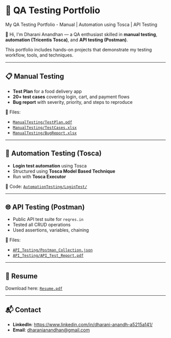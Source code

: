# 🧪 QA Testing Portfolio
My QA Testing Portfolio - Manual | Automation using Tosca | API Testing

👋 Hi, I'm Dharani Anandhan — a QA enthusiast skilled in **manual testing**, **automation (Tricentis Tosca)**, and **API testing (Postman)**.

This portfolio includes hands-on projects that demonstrate my testing workflow, tools, and techniques.

---

## 📋 Manual Testing

- **Test Plan** for a food delivery app
- **20+ test cases** covering login, cart, and payment flows
- **Bug report** with severity, priority, and steps to reproduce

📁 Files:
- [`ManualTesting/TestPlan.pdf`](./ManualTesting/TestPlan.pdf)
- [`ManualTesting/TestCases.xlsx`](./ManualTesting/TestCases.xlsx)
- [`ManualTesting/BugReport.xlsx`](./ManualTesting/BugReport.xlsx)

---

## 🤖 Automation Testing (Tosca)

- **Login test automation** using Tosca
- Structured using **Tosca Model Based Technique**
- Run with **Tosca Executor**

📁 Code: [`AutomationTesting/LoginTest/`](./AutomationTesting/LoginTest)

---

## 🌐 API Testing (Postman)

- Public API test suite for `reqres.in`
- Tested all CRUD operations
- Used assertions, variables, chaining

📁 Files:
- [`API_Testing/Postman_Collection.json`](./API_Testing/Postman_Collection.json)
- [`API_Testing/API_Test_Report.pdf`](./API_Testing/API_Test_Report.pdf)

---

## 📄 Resume

Download here: [`Resume.pdf`](./Resume_DharaniAnandhan.pdf)

---

## 📬 Contact

- **LinkedIn**: https://www.linkedin.com/in/dharani-anandh-a5215a141/
- **Email**: dharanianandhan@gmail.com

